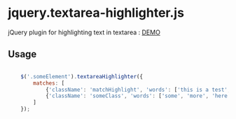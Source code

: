 jquery.textarea-highlighter.js
==============================

jQuery plugin for highlighting text in textarea : [DEMO](http://marexandre.github.io/jquery.textarea-highlighter.js/demo/ "DEMO")



## Usage

```javascript

	$('.someElement').textareaHighlighter({
        matches: [
            {'className': 'matchHighlight', 'words': ['this is a test', 'text to match']},
            {'className': 'someClass', 'words': ['some', 'more', 'here']}
        ]
    });

```